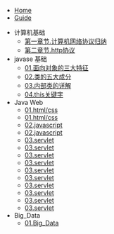 
* [Home](/)
* [Guide](guide.md)

- 计算机基础
  - [第一章节.计算机网络协议归纳](computer_basic/计算机网络知识总结一计算机网络和协议(一).md)
  - [第二章节.http协议](computer_basic/Http协议.md)
- javase 基础
  - [01.面向对象的三大特征](java_basic/01.面向对象的三大特征.md)
  - [02.类的五大成分](java_basic/02.类的五大成分.md)
  - [03.内部类的详解](java_basic/03.Java内部类详解.md)
  - [04.this关键字](java_basic/04.this关键字.md)
- Java Web
  - [01.html/css](Java_web\html-css\HTML笔记.md)
  - [01.html/css](Java_web\html-css\CSS笔记.md)
  - [02.javascript](Java_web\Javascript\Javascript.md)
  - [02.javascript](Java_web\Javascript\Js和jsp的区别.md)
  - [03.servlet](Java_web\Servlet\java_web路径配置须知.md)
  - [03.servlet](Java_web\Servlet\ljx_00servlets部署中遇到的问题.md)
  - [03.servlet](Java_web\Servlet\ljx_01servlets中文乱码问题解决.md)
  - [03.servlet](Java_web\Servlet\ljx_02servlets继承问题解决.md)
  - [03.servlet](Java_web\Servlet\ljx_http协议.md)
  - [03.servlet](Java_web\Servlet\ljx_Servlet_thymeleaf.md)
  - [03.servlet](Java_web\Servlet\ljx_Servlet服务器转发与客户端重定向.md)
  - [03.servlet](Java_web\Servlet\ljx_Servlet会话跟踪.md)
  - [03.servlet](Java_web\Servlet\ljx_session保存作用域.md)
  - [03.servlet](Java_web\Servlet\ljx_web项目中设置首页.md)
- Big_Data
  - [01.Big_Data](docs\Big_Data\Hadoop安装配置.md)


  








